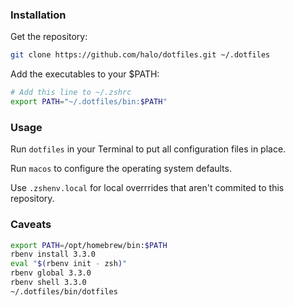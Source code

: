 ### Installation

Get the repository:

```bash
git clone https://github.com/halo/dotfiles.git ~/.dotfiles
```

Add the executables to your $PATH:

```bash
# Add this line to ~/.zshrc
export PATH="~/.dotfiles/bin:$PATH"
```

### Usage

Run `dotfiles` in your Terminal to put all configuration files in place.

Run `macos` to configure the operating system defaults.

Use `.zshenv.local` for local overrrides that aren't commited to this repository.

### Caveats

```bash
export PATH=/opt/homebrew/bin:$PATH
rbenv install 3.3.0
eval "$(rbenv init - zsh)"
rbenv global 3.3.0
rbenv shell 3.3.0
~/.dotfiles/bin/dotfiles
```

